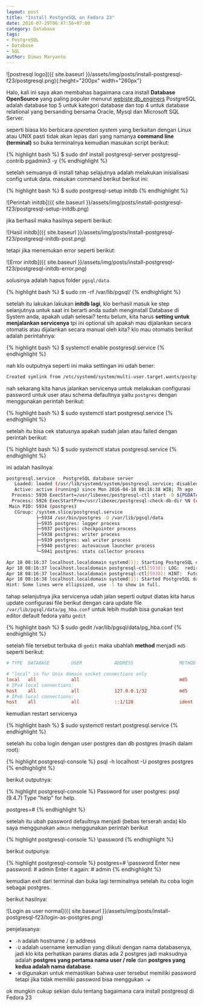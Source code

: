```yaml
---
layout: post
title: "Install PostgreSQL on Fedora 23"
date: 2016-07-29T06:47:56+07:00
category: Database
tags: 
- PostgreSQL
- Database
- SQL
author: Dimas Maryanto
---
```


![postresql logo]({{ site.baseurl }}/assets/img/posts/install-postgresql-f23/postgresql.png){:height="200px" width="260px"}

Halo, kali ini saya akan membahas bagaimana cara install **Database OpenSource** yang paling populer menurut [webiste db_enginers](http://db-engines.com/en/ranking "dilihat pada tanggal 29 juli 2016") PostgreSQL adalah database top 5 untuk kategori database dan top 4 untuk database relational yang bersanding bersama Oracle, Mysql dan Microsoft SQL Server.
<!--more-->

seperti biasa klo berbicara _operation system_ yang berkaitan dengan Linux atau UNIX pasti tidak akan lepas dari yang namanya **command line (terminal)** so buka terminalnya kemudian masukan script berikut:

{% highlight bash %}
$ sudo dnf install postgresql-server postgresql-contrib pgadmin3 -y
{% endhighlight %}

setelah semuanya di install tahap selajutnya adalah melakukan inisialisasi config untuk data. masukan command berikut berikut ini:

{% highlight bash %}
$ sudo postgresql-setup initdb
{% endhighlight %}


![Perintah initdb]({{ site.baseurl }}/assets/img/posts/install-postgresql-f23/postgresql-setup-initdb.png)

jika berhasil maka hasilnya seperti berikut:

![Hasil initdb]({{ site.baseurl }}/assets/img/posts/install-postgresql-f23/postgresql-initdb-post.png)

tetapi jika menemukan error seperti berikut:

![Error initdb]({{ site.baseurl }}/assets/img/posts/install-postgresql-f23/postgresql-initdb-error.png)

solusinya adalah hapus folder ```pgsql/data```

{% highlight bash %}
$ sudo rm -rf /var/lib/pgsql/
{% endhighlight %}

setelah itu lakukan lakukan **initdb lagi**, klo berhasil masuk ke step selanjutnya untuk saat ini berarti anda sudah menginstall Database di System anda, apakah udah selesai? tentu belum, kita harus **setting untuk menjalankan servicenya** tpi ini optional sih apakah mau dijalankan secara otomatis atau dijalankan secara manual oleh kita? klo mau otomatis berikut adalah perintahnya:

{% highlight bash %}
$ systemctl enable postgresql.service
{% endhighlight %}

nah klo outputnya seperti ini maka settingan ini udah bener:

```bash
Created symlink from /etc/systemd/system/multi-user.target.wants/postgresql.service to /usr/lib/systemd/system/postgresql.service.
```

nah sekarang kita harus jalankan servicenya untuk melakukan configurasi password untuk user atau schema defaultnya yaitu ```postgres``` dengan menggunakan perintah berikut:

{% highlight bash %}
$ sudo systemctl start postgresql.service
{% endhighlight %}

setelah itu bisa cek statusnya apakah sudah jalan atau failed dengan perintah berikut:

{% highlight bash %}
$ sudo systemctl status postgresql.service
{% endhighlight %}

ini adalah hasilnya:

```bash
postgresql.service - PostgreSQL database server
   Loaded: loaded (/usr/lib/systemd/system/postgresql.service; disabled; vendor preset: disabled)
   Active: active (running) since Mon 2016-04-18 08:16:38 WIB; 7h ago
  Process: 5930 ExecStart=/usr/libexec/postgresql-ctl start -D ${PGDATA} -s -w -t ${PGSTARTTIMEOUT} (code=exited, status=0/SUCCESS)
  Process: 5926 ExecStartPre=/usr/libexec/postgresql-check-db-dir %N (code=exited, status=0/SUCCESS)
 Main PID: 5934 (postgres)
   CGroup: /system.slice/postgresql.service
           ├─5934 /usr/bin/postgres -D /var/lib/pgsql/data
           ├─5935 postgres: logger process   
           ├─5937 postgres: checkpointer process   
           ├─5938 postgres: writer process   
           ├─5939 postgres: wal writer process   
           ├─5940 postgres: autovacuum launcher process   
           └─5941 postgres: stats collector process   

Apr 18 08:16:37 localhost.localdomain systemd[1]: Starting PostgreSQL databas...
Apr 18 08:16:37 localhost.localdomain postgresql-ctl[5930]: LOG:  redirecting...
Apr 18 08:16:37 localhost.localdomain postgresql-ctl[5930]: HINT:  Future log...
Apr 18 08:16:38 localhost.localdomain systemd[1]: Started PostgreSQL database...
Hint: Some lines were ellipsized, use -l to show in full.
```

tahap selanjutnya jika servicenya udah jalan seperti output diatas kita harus update configurasi file berikut dengan cara update file ```/var/lib/pgsql/data/pg_hba.conf``` untuk lebih mudah bisa gunakan text editor default fedora yaitu ```gedit```

{% highlight bash %}
$ sudo gedit /var/lib/pgsql/data/pg_hba.conf
{% endhighlight %}

setelah file tersebut terbuka di ```gedit``` maka ubahlah **method** menjadi ```md5``` seperti berikut:

```ini
# TYPE  DATABASE        USER            ADDRESS                 METHOD

# "local" is for Unix domain socket connections only
local   all             all                                     md5
# IPv4 local connections:
host    all             all             127.0.0.1/32            md5
# IPv6 local connections:
host    all             all             ::1/128                 ident
```

kemudian restart servicenya

{% highlight bash %}
$ sudo systemctl restart postgresql.service
{% endhighlight %}

setelah itu coba login dengan user postgres dan db postgres (masih dalam root):

{% highlight postgresql-console %}
psql -h localhost -U postgres postgres
{% endhighlight %}

berikut outputnya:

{% highlight postgresql-console %}
Password for user postgres:
psql (9.4.7)
Type "help" for help.

postgres=#
{% endhighlight %}

setelah itu ubah password defaultnya menjadi (bebas terserah anda) klo saya menggunakan ```admin``` menggunakan perintah berikut

{% highlight postgresql-console %}
\password
{% endhighlight %}

berikut outpunya:

{% highlight postgresql-console %}
postgres=# \password
Enter new password: # admin
Enter it again: # admin
{% endhighlight %}

kemudian exit dari terminal dan buka lagi terminalnya setelah itu coba login sebagai postgres.

berikut hasilnya:

![Login as user normal]({{ site.baseurl }}/assets/img/posts/install-postgresql-f23/login-as-postgres.png)

penjelasanya:

* ```-h``` adalah hostname / ip address
* ```-U``` adalah username kemudian yang diikuti dengan nama databasenya, jadi klo kita perhatikan params diatas ada 2 postgres jadi maksudnya adalah **postgres yang pertama nama user / role** dan **postgres yang kedua adalah nama database**.
* ```-W``` digunakan untuk memastikan bahwa user tersebut memiliki password tetapi jika tidak memiliki password bisa menggukan ```-w```

ok mungkin cukup sekian dulu tentang bagaimana cara install postgresql di Fedora 23
